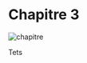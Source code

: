 # **Chapitre 3**

![chapitre](https://hot-objects.liiib.re/pad-lamyne-org/uploads/0cc5ad37-fcad-4cfb-a5fa-af869703dd3f.jpg)

Tets